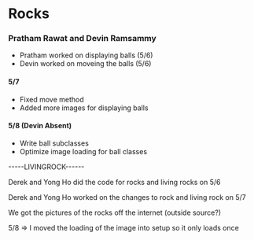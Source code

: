 # Rocks


### Pratham Rawat and Devin Ramsammy
- Pratham worked on displaying balls (5/6)
- Devin worked on moveing the balls (5/6)
#### 5/7
- Fixed move method
- Added more images for displaying balls
#### 5/8 (Devin Absent)
- Write ball subclasses
- Optimize image loading for ball classes

-----LIVINGROCK------

Derek and Yong Ho did the code for rocks and living rocks on 5/6

Derek and Yong Ho worked on the changes to rock and living rock on 5/7

We got the pictures of the rocks off the internet (outside source?)

5/8 => I moved the loading of the image into setup so it only loads once
